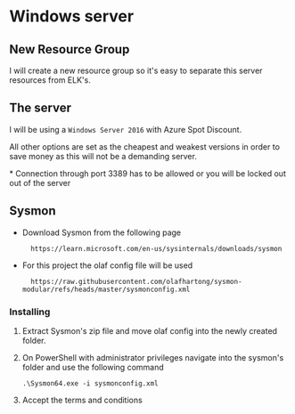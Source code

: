 # Windows server

## New Resource Group

I will create a new resource group so it's easy to separate this server resources from ELK's.

## The server

I will be using a `Windows Server 2016` with Azure Spot Discount.

All other options are set as the cheapest and weakest versions in order to save money as this will not be a demanding server.

\* Connection through port 3389 has to be allowed or you will be locked out out of the server

## Sysmon

- Download Sysmon from the following page

        https://learn.microsoft.com/en-us/sysinternals/downloads/sysmon

- For this project the olaf config file will be used

        https://raw.githubusercontent.com/olafhartong/sysmon-modular/refs/heads/master/sysmonconfig.xml

### Installing

1.  Extract Sysmon's zip file and move olaf config into the newly created folder.
2.  On PowerShell with administrator privileges navigate into the sysmon's folder and use the following command

        .\Sysmon64.exe -i sysmonconfig.xml

3.  Accept the terms and conditions
